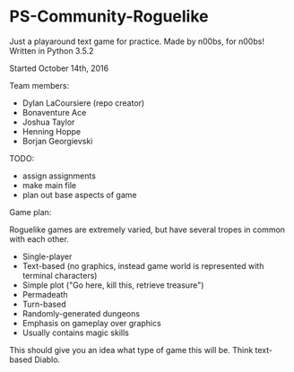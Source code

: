 # PS-Community-Roguelike
Just a playaround text game for practice. Made by n00bs, for n00bs!
Written in Python 3.5.2

Started October 14th, 2016

Team members:
- Dylan LaCoursiere (repo creator)
- Bonaventure Ace
- Joshua Taylor
- Henning Hoppe
- Borjan Georgievski

TODO:
- assign assignments
- make main file
- plan out base aspects of game

Game plan:

Roguelike games are extremely varied, but have several tropes in common with each other.
- Single-player
- Text-based (no graphics, instead game world is represented with terminal characters)
- Simple plot ("Go here, kill this, retrieve treasure")
- Permadeath
- Turn-based
- Randomly-generated dungeons
- Emphasis on gameplay over graphics
- Usually contains magic skills

This should give you an idea what type of game this will be. Think text-based Diablo.
